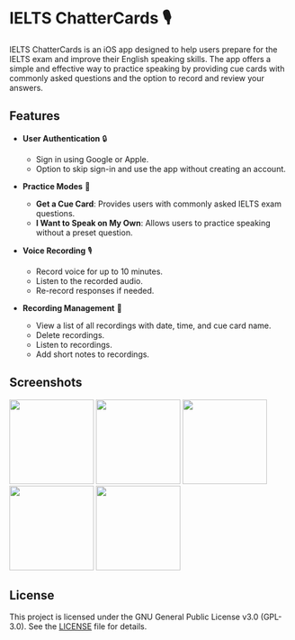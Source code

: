 # IELTS ChatterCards 🎙️

IELTS ChatterCards is an iOS app designed to help users prepare for the IELTS exam and improve their English speaking skills. The app offers a simple and effective way to practice speaking by providing cue cards with commonly asked questions and the option to record and review your answers.

## Features

- **User Authentication** 🔒
  - Sign in using Google or Apple.
  - Option to skip sign-in and use the app without creating an account.

- **Practice Modes** 🎯
  - **Get a Cue Card**: Provides users with commonly asked IELTS exam questions.
  - **I Want to Speak on My Own**: Allows users to practice speaking without a preset question.

- **Voice Recording** 🎙️
  - Record voice for up to 10 minutes.
  - Listen to the recorded audio.
  - Re-record responses if needed.

- **Recording Management**  📂
  - View a list of all recordings with date, time, and cue card name.
  - Delete recordings.
  - Listen to recordings.
  - Add short notes to recordings.

## Screenshots

<p float="left">
  <img src="https://github.com/nerdynikhil/ChatterCards/assets/36399086/00ee2e29-95d3-40bb-9da3-0c9fb5b6f4df" width="150" />
  <img src="https://github.com/nerdynikhil/ChatterCards/assets/36399086/7d400eea-498d-45c1-a22a-0b4e1befcbad" width="150" />
  <img src="https://github.com/nerdynikhil/ChatterCards/assets/36399086/fa9ddfc5-0f00-46db-a05b-ce0975fba6d4" width="150" />
  <img src="https://github.com/nerdynikhil/ChatterCards/assets/36399086/26eab735-7916-4036-b766-e06cf74f0126" width="150" />
  <img src="https://github.com/nerdynikhil/ChatterCards/assets/36399086/d94cf86f-70b3-44c0-a1d0-aabf85731aea" width="150" />
</p>

## License
This project is licensed under the GNU General Public License v3.0 (GPL-3.0). See the [LICENSE](./LICENSE) file for details.

